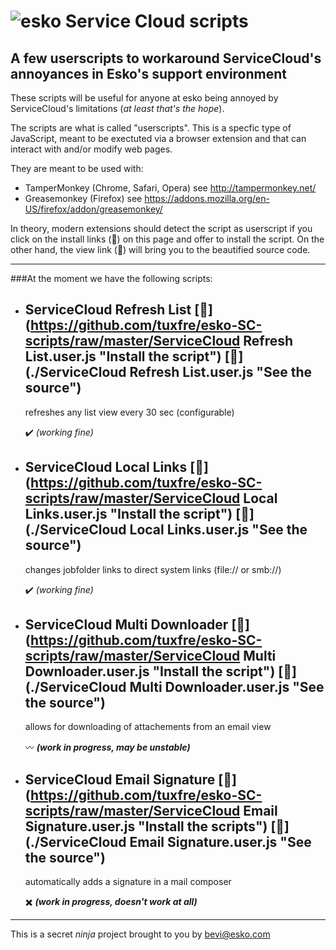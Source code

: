 ![esko](https://www.esko.com/design/esko/img/logo-esko-new.png "Esko") Service Cloud scripts
====== 
## A few userscripts  to workaround ServiceCloud's annoyances in Esko's support environment ##

These scripts will be useful for anyone at esko being annoyed by ServiceCloud's limitations (_at least that's the hope_).

The scripts are what is called "userscripts". This is a specfic type of JavaScript, meant to be exectuted via a browser extension and that can interact with and/or modify web pages.

They are meant to be used with:
+ TamperMonkey (Chrome, Safari, Opera) see http://tampermonkey.net/
+ Greasemonkey (Firefox) see https://addons.mozilla.org/en-US/firefox/addon/greasemonkey/

In theory, modern extensions should detect the script as userscript if you click on the install links (:floppy_disk:) on this page and offer to install the script. On the other hand, the view link (:page_with_curl:) will bring you to the beautified source code.

***

###At the moment we have the following scripts:
+ ServiceCloud Refresh List [:floppy_disk:](https://github.com/tuxfre/esko-SC-scripts/raw/master/ServiceCloud Refresh List.user.js "Install the script") [:page_with_curl:](./ServiceCloud Refresh List.user.js "See the source")
  ------

  refreshes any list view every 30 sec (configurable)
  
  :heavy_check_mark: _(working fine)_

+ ServiceCloud Local Links [:floppy_disk:](https://github.com/tuxfre/esko-SC-scripts/raw/master/ServiceCloud Local Links.user.js "Install the script") [:page_with_curl:](./ServiceCloud Local Links.user.js "See the source")
  ------

  changes jobfolder links to direct system links (file:// or smb://)
  
  :heavy_check_mark: _(working fine)_

+ ServiceCloud Multi Downloader [:floppy_disk:](https://github.com/tuxfre/esko-SC-scripts/raw/master/ServiceCloud Multi Downloader.user.js "Install the script") [:page_with_curl:](./ServiceCloud Multi Downloader.user.js "See the source")
  ------

  allows for downloading of attachements from an email view
  
  :wavy_dash: _**(work in progress, may be unstable)**_

+ ServiceCloud Email Signature [:floppy_disk:](https://github.com/tuxfre/esko-SC-scripts/raw/master/ServiceCloud Email Signature.user.js "Install the scripts") [:page_with_curl:](./ServiceCloud Email Signature.user.js "See the source")
  ------

  automatically adds a signature in a mail composer
  
  :heavy_multiplication_x: _**(work in progress, doesn't work at all)**_

***
  
  
  
This is a secret _ninja_ project brought to you by bevi@esko.com
